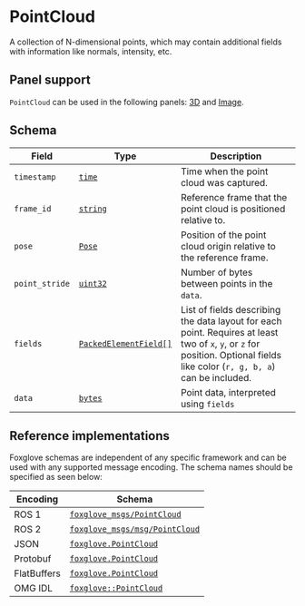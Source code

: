 # PointCloud

A collection of N-dimensional points, which may contain additional fields with information like normals, intensity, etc.

## Panel support

<!--TODO: Link missing documentation when available-->

`PointCloud` can be used in the following panels: [3D](../panels/3d-panel.md) and [Image](#).

## Schema

| Field          | Type                                                | Description                                                                                                                                                                  |
| -------------- | --------------------------------------------------- | ---------------------------------------------------------------------------------------------------------------------------------------------------------------------------- |
| `timestamp`    | [`time`](./built-in-types.md#time)                  | Time when the point cloud was captured.                                                                                                                                      |
| `frame_id`     | [`string`](./built-in-types.md#string)              | Reference frame that the point cloud is positioned relative to.                                                                                                              |
| `pose`         | [`Pose`](./pose.md)                                 | Position of the point cloud origin relative to the reference frame.                                                                                                          |
| `point_stride` | [`uint32`](./built-in-types.md#uint32)              | Number of bytes between points in the `data`.                                                                                                                                |
| `fields`       | [`PackedElementField[]`](./packed-element-field.md) | List of fields describing the data layout for each point. Requires at least two of `x`, `y`, or `z` for position. Optional fields like color (`r, g, b, a`) can be included. |
| `data`         | [`bytes`](./built-in-types.md#bytes)                | Point data, interpreted using `fields`                                                                                                                                       |

## Reference implementations

Foxglove schemas are independent of any specific framework and can be used with any supported message encoding. The schema names should be specified as seen below:

| Encoding    | Schema                                                                                                              |
| ----------- | ------------------------------------------------------------------------------------------------------------------- |
| ROS 1       | [`foxglove_msgs/PointCloud`](https://github.com/foxglove/foxglove-sdk/blob/main/schemas/ros1/PointCloud.msg)        |
| ROS 2       | [`foxglove_msgs/msg/PointCloud`](https://github.com/foxglove/foxglove-sdk/blob/main/schemas/ros2/PointCloud.msg)    |
| JSON        | [`foxglove.PointCloud`](https://github.com/foxglove/foxglove-sdk/blob/main/schemas/jsonschema/PointCloud.json)      |
| Protobuf    | [`foxglove.PointCloud`](https://github.com/foxglove/foxglove-sdk/blob/main/schemas/proto/foxglove/PointCloud.proto) |
| FlatBuffers | [`foxglove.PointCloud`](https://github.com/foxglove/foxglove-sdk/blob/main/schemas/flatbuffer/PointCloud.fbs)       |
| OMG IDL     | [`foxglove::PointCloud`](https://github.com/foxglove/foxglove-sdk/blob/main/schemas/omgidl/foxglove/PointCloud.idl) |
